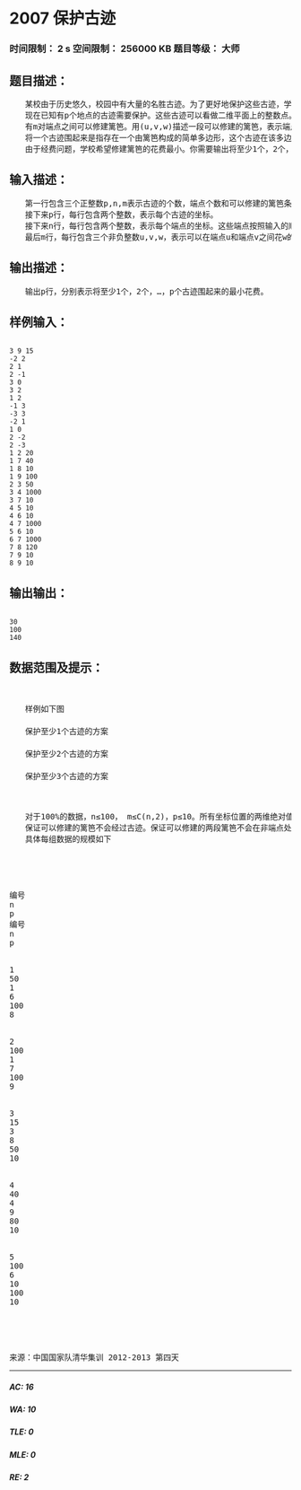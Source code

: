 # 2007 保护古迹   
### 时间限制： 2 s     空间限制： 256000 KB     题目等级： 大师  
## 题目描述：  

<pre>
　　某校由于历史悠久，校园中有大量的名胜古迹。为了更好地保护这些古迹，学校决定用篱笆将这些古迹围起来。  
　　现在已知有p个地点的古迹需要保护。这些古迹可以看做二维平面上的整数点。有n个点可以作为篱笆的端点，这些端点的坐标也为二维平面上的整数。端点用1到n的整数编号。  
　　有m对端点之间可以修建篱笆。用(u,v,w)描述一段可以修建的篱笆，表示端点u和端点v之间可以花费w的代价修建一段。篱笆都看做直线段。为了方便设计，这些可以修建的篱笆都是不会相交的（只会在端点处相交）。  
　　将一个古迹围起来是指存在一个由篱笆构成的简单多边形，这个古迹在该多边形内部。  
　　由于经费问题，学校希望修建篱笆的花费最小。你需要输出将至少1个，2个，…，p个古迹围起来的最小花费。
</pre>
  
  
## 输入描述：  

<pre>
　　第一行包含三个正整数p,n,m表示古迹的个数，端点个数和可以修建的篱笆条数。  
　　接下来p行，每行包含两个整数，表示每个古迹的坐标。  
　　接下来n行，每行包含两个整数，表示每个端点的坐标。这些端点按照输入的顺序依次用1到n的整数编号。  
　　最后m行，每行包含三个非负整数u,v,w，表示可以在端点u和端点v之间花w的代价修建一段篱笆。
</pre>
  
  
## 输出描述：  

<pre>
　　输出p行，分别表示将至少1个，2个，…，p个古迹围起来的最小花费。
</pre>
  
  
## 样例输入：  

<pre><code>
3 9 15  
-2 2  
2 1  
2 -1  
3 0  
3 2  
1 2  
-1 3  
-3 3  
-2 1  
1 0  
2 -2  
2 -3  
1 2 20  
1 7 40  
1 8 10  
1 9 100  
2 3 50  
3 4 1000  
3 7 10  
4 5 10  
4 6 10  
4 7 1000  
5 6 10  
6 7 1000  
7 8 120  
7 9 10  
8 9 10
</code></pre>
  
  
## 输出输出：  

<pre><code>
30  
100  
140
</code></pre>
  
  
## 数据范围及提示：  

<pre>


　　样例如下图  
　　  
　　保护至少1个古迹的方案  
　　  
　　保护至少2个古迹的方案  
　　  
　　保护至少3个古迹的方案  
　　

 
　　对于100%的数据，n≤100， m≤C(n,2)，p≤10。所有坐标位置的两维绝对值不超过109，u,v不超过n，w不超过106。  
　　保证可以修建的篱笆不会经过古迹。保证可以修建的两段篱笆不会在非端点处相交或重合。保证至少存在一种方案可以包围所有古迹。保证n个点互不相同。  
　　具体每组数据的规模如下





编号
n
p
编号
n
p


1
50
1
6
100
8


2
100
1
7
100
9


3
15
3
8
50
10


4
40
4
9
80
10


5
100
6
10
100
10




 
来源：中国国家队清华集训 2012-2013 第四天
</pre>
  
  
***  

##### AC: 16  
##### WA: 10  
##### TLE: 0  
##### MLE: 0  
##### RE: 2  
